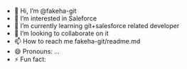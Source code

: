 - 👋 Hi, I’m @fakeha-git
- 👀 I’m interested in Saleforce
- 🌱 I’m currently learning git+salesforce related developer
- 💞️ I’m looking to collaborate on it
- 📫 How to reach me fakeha-git/readme.md
- 😄 Pronouns: ...
- ⚡ Fun fact: 

<!---
fakeha-git/fakeha-git is a ✨ special ✨ repository because its `README.md` (this file) appears on your GitHub profile.
You can click the Preview link to take a look at your changes.
--->
